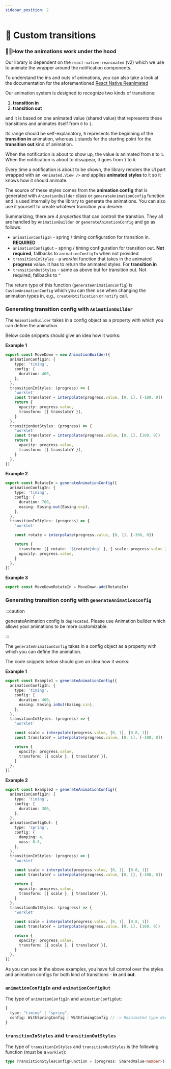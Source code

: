 ```yaml
---
sidebar_position: 2
---
```


# 💫 Custom transitions

### 👩🏽‍How the animations work under the hood

Our library is dependent on the `react-native-reanimated` (v2) which we use to animate the wrapper around the notification components.

To understand the ins and outs of animations, you can also take a look at the documentation for the aforementioned [React Native Reanimated](https://docs.swmansion.com/react-native-reanimated/)

Our animation system is designed to recognize two kinds of transitions:

1. **transition in**
2. **transition out**

and it is based on one animated value (shared value) that represents these transitions and animates itself from `0` to `1`.

Its range should be self-explanatory, `0` represents the beginning of the **transition in** animation, whereas `1` stands for the starting point for the **transition out** kind of animation.

When the notification is about to show up, the value is animated from `0` to `1`. When the notification is about to dissapear, it goes from `1` to `0`.

Every time a notification is about to be shown, the library renders the UI part wrapped with an `<Animated.View />` and applies **animated styles** to it so it knows how it should animate.


The source of these styles comes from the **animation config** that is generated with `AnimationBuilder` class or `generateAnimationConfig` function and is used internally by the library to generate the animations. You can also use it yourself to create whatever transition you desiere.

Summarizing, there are _4 properties_ that can controll the transtion. They all are handled by `AnimationBuilder` or `generateAnimationConfig` and go as follows:

- `animationConfigIn` - spring / timing configuration for transition in. **REQUIRED**
- `animationConfigOut` - spring / timing configuration for transition out. **Not required**, fallbacks to `animationConfigIn` when not provided
- `transitionInStyles` - a _worklet_ function that takes in the animated **progress** value. It has to return the animated styles. For **transition in**
- `transitionOutStyles` - same as above but for transition out. Not required, fallbacks to ^

The return type of this function (`generateAnimationConfig`) is `CustomAnimationConfig` which you can then use when changing the animation types in, e.g., `createNotification` or `notify` call.

### Generating transition config with `AnimationBuilder`

The `AnimationBuilder` takes in a config object as a property with which you can define the animation.

Below code snippets should give an idea how it works:

**Example 1**

```typescript
export const MoveDown = new AnimationBuilder({
  animationConfigIn: {
    type: 'timing',
    config: {
      duration: 400,
    },
  },
  transitionInStyles: (progress) => {
    'worklet'
    const translateY = interpolate(progress.value, [0, 1], [-100, 0])
    return {
      opacity: progress.value,
      transform: [{ translateY }],
    }
  },
  transitionOutStyles: (progress) => {
    'worklet'
    const translateY = interpolate(progress.value, [0, 1], [100, 0])
    return {
      opacity: progress.value,
      transform: [{ translateY }],
    }
  },
})
```

**Example 2**

```typescript
export const RotateIn = generateAnimationConfig({
  animationConfigIn: {
    type: 'timing',
    config: {
      duration: 700,
      easing: Easing.out(Easing.exp),
    },
  },
  transitionInStyles: (progress) => {
    'worklet'

    const rotate = interpolate(progress.value, [0, 1], [-360, 0])

    return {
      transform: [{ rotate: `${rotate}deg` }, { scale: progress.value }],
      opacity: progress.value,
    }
  },
})
```

**Example 3**

```typescript
export const MoveDownRotateIn = MoveDown.add(RotateIn)
```

### Generating transition config with `generateAnimationConfig`

:::caution

generateAnimation config is `deprecated`. Please use Animation builder which allows your animations to be more customizable.

:::

The `generateAnimationConfig` takes in a config object as a property with which you can define the animation.

The code snippets below should give an idea how it works:

**Example 1**

```typescript
export const Example1 = generateAnimationConfig({
  animationConfigIn: {
    type: 'timing',
    config: {
      duration: 400,
      easing: Easing.inOut(Easing.sin),
    },
  },
  transitionInStyles: (progress) => {
    'worklet'

    const scale = interpolate(progress.value, [0, 1], [0.8, 1])
    const translateY = interpolate(progress.value, [0, 1], [-100, 0])

    return {
      opacity: progress.value,
      transform: [{ scale }, { translateY }],
    }
  },
})
```

**Example 2**

```typescript
export const Example2 = generateAnimationConfig({
  animationConfigIn: {
    type: 'timing',
    config: {
      duration: 300,
    },
  },
  animationConfigOut: {
    type: 'spring',
    config: {
      damping: 4,
      mass: 0.8,
    },
  },
  transitionInStyles: (progress) => {
    'worklet'

    const scale = interpolate(progress.value, [0, 1], [0.8, 1])
    const translateY = interpolate(progress.value, [0, 1], [-100, 0])

    return {
      opacity: progress.value,
      transform: [{ scale }, { translateY }],
    }
  },
  transitionOutStyles: (progress) => {
    'worklet'

    const scale = interpolate(progress.value, [0, 1], [0.8, 1])
    const translateY = interpolate(progress.value, [0, 1], [100, 0])

    return {
      opacity: progress.value,
      transform: [{ scale }, { translateY }],
    }
  },
})
```

As you can see in the above examples, you have full control over the styles and animation configs for both kind of transitions - **in** and **out**.

### `animationConfigIn` and `animationConfigOut`

The type of `animationConfigIn` and `animationConfigOut`:

```typescript
{
  type: "timing" | "spring",
  config: WithSpringConfig | WithTimingConfig // -> Reanimated type declarations
}
```

### `transitionInStyles` and `transitionOutStyles`

The type of `transitionInStyles` and `transitionOutStyles` is the
following function (must be a `worklet`):

```typescript
type TransistionStylesConfigFunction = (progress: SharedValue<number>) => AnimatedStylesType
```
